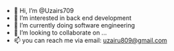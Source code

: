 - 👋 Hi, I’m @Uzairs709
- 👀 I’m interested in back end development
- 🌱 I’m currently doing software engineering
- 💞️ I’m looking to collaborate on ...
- 📫 you can reach me via email: uzairu809@gmail.com

<!---
Uzairs709/Uzairs709 is a ✨ special ✨ repository because its `README.md` (this file) appears on your GitHub profile.
You can click the Preview link to take a look at your changes.
--->
